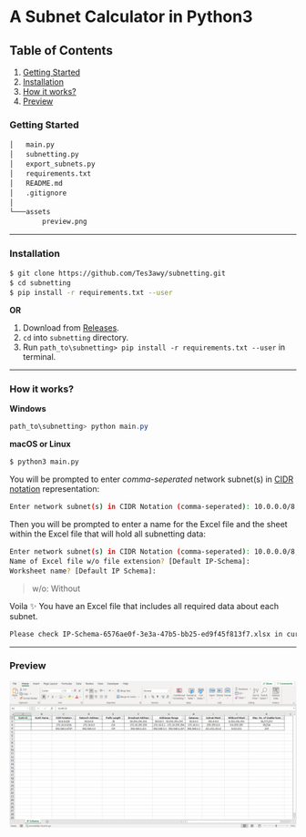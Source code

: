 # A Subnet Calculator in Python3

## Table of Contents

1. [Getting Started](#getting-started)
2. [Installation](#installation)
3. [How it works?](#how-it-works)
4. [Preview](#preview)

### Getting Started

```bash
│   main.py
│   subnetting.py
│   export_subnets.py
│   requirements.txt
│   README.md
│   .gitignore
│
└───assets
        preview.png
```

---

### Installation

```bash
$ git clone https://github.com/Tes3awy/subnetting.git
$ cd subnetting
$ pip install -r requirements.txt --user
```

**OR**

1. Download from [Releases]().
2. `cd` into `subnetting` directory.
3. Run `path_to\subnetting> pip install -r requirements.txt --user` in terminal.

---

### How it works?

**Windows**

```powershell
path_to\subnetting> python main.py
```

**macOS or Linux**

```bash
$ python3 main.py
```

You will be prompted to enter _comma-seperated_ network subnet(s) in [CIDR notation](https://en.wikipedia.org/wiki/Classless_Inter-Domain_Routing#CIDR_notation) representation:

```bash
Enter network subnet(s) in CIDR Notation (comma-seperated): 10.0.0.0/8, 172.16.0.0/16, 192.168.1.0/24
```

Then you will be prompted to enter a name for the Excel file and the sheet within the Excel file that will hold all subnetting data:

```bash
Enter network subnet(s) in CIDR Notation (comma-seperated): 10.0.0.0/8, 172.16.0.0/16, 192.168.1.0/24
Name of Excel file w/o file extension? [Default IP-Schema]:
Worksheet name? [Default IP Schema]:
```

> w/o: Without

Voila :sparkles: You have an Excel file that includes all required data about each subnet.

```bash
Please check IP-Schema-6576ae0f-3e3a-47b5-bb25-ed9f45f813f7.xlsx in current working directory.
```

---

### Preview

![Preview](assets/preview.png)
